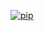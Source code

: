 [![pip](https://img.shields.io/badge/compatible%20pip%20version-0.12.0-00bbe2?&logo=pypi&logoColor=f5c39e)](https://pypi.org/project/deephys/0.12.0)



















